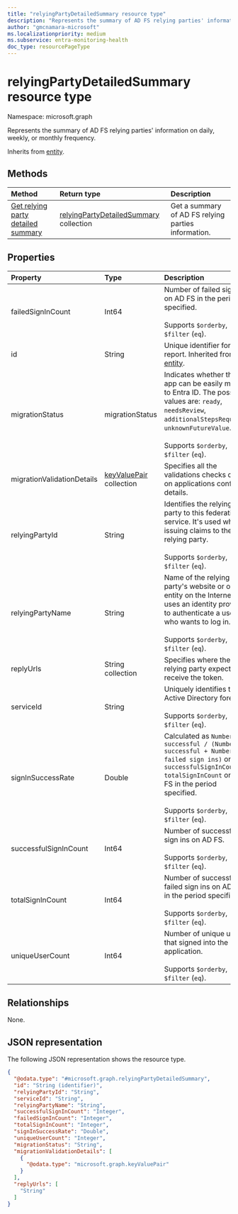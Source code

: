 ```yaml
---
title: "relyingPartyDetailedSummary resource type"
description: "Represents the summary of AD FS relying parties' information on daily, weekly, or monthly frequency."
author: "gmcnamara-microsoft"
ms.localizationpriority: medium
ms.subservice: entra-monitoring-health
doc_type: resourcePageType
---
```


# relyingPartyDetailedSummary resource type

Namespace: microsoft.graph

Represents the summary of AD FS relying parties' information on daily, weekly, or monthly frequency.


Inherits from [entity](../resources/entity.md).

## Methods
|Method|Return type|Description|
|:---|:---|:---|
|[Get relying party detailed summary](../api/reportroot-getrelyingpartydetailedsummary.md)|  [relyingPartyDetailedSummary](../resources/relyingpartydetailedsummary.md) collection|Get a summary of AD FS relying parties information.|

## Properties

|Property|Type|Description|
|:---|:---|:---|
|failedSignInCount|Int64|Number of failed sign ins on AD FS in the period specified.<br/><br/> Supports `$orderby`, `$filter` (`eq`).|
|id|String|Unique identifier for the report. Inherited from [entity](../resources/entity.md).|
|migrationStatus|migrationStatus|Indicates whether the app can be easily moved to Entra ID. The possible values are: `ready`, `needsReview`, `additionalStepsRequired`, `unknownFutureValue`.<br/><br/> Supports `$orderby`, `$filter` (`eq`).|
|migrationValidationDetails|[keyValuePair](../resources/keyvaluepair.md) collection|Specifies all the validations checks done on applications config details.|
|relyingPartyId|String|Identifies the relying party to this federation service. It's used when issuing claims to the relying party.<br/><br/> Supports `$orderby`, `$filter` (`eq`).|
|relyingPartyName|String|Name of the relying party's website or other entity on the Internet that uses an identity provider to authenticate a user who wants to log in.<br/><br/> Supports `$orderby`, `$filter` (`eq`).|
|replyUrls|String collection|Specifies where the relying party expects to receive the token.|
|serviceId|String|Uniquely identifies the Active Directory forest.<br/><br/> Supports `$orderby`, `$filter` (`eq`).|
|signInSuccessRate|Double|Calculated as `Number of successful / (Number of successful + Number of failed sign ins)` or `successfulSignInCount / totalSignInCount` on AD FS in the period specified.<br/><br/> Supports `$orderby`, `$filter` (`eq`).|
|successfulSignInCount|Int64|Number of successful sign ins on AD FS.<br/><br/> Supports `$orderby`, `$filter` (`eq`).|
|totalSignInCount|Int64|Number of successful + failed sign ins on AD FS in the period specified.<br/><br/> Supports `$orderby`, `$filter` (`eq`).|
|uniqueUserCount|Int64|Number of unique users that signed into the application.<br/><br/> Supports `$orderby`, `$filter` (`eq`).|


## Relationships
None.

## JSON representation
The following JSON representation shows the resource type.
<!-- {
  "blockType": "resource",
  "keyProperty": "id",
  "@odata.type": "microsoft.graph.relyingPartyDetailedSummary",
  "baseType": "microsoft.graph.entity",
  "openType": false
}
-->
``` json
{
  "@odata.type": "#microsoft.graph.relyingPartyDetailedSummary",
  "id": "String (identifier)",
  "relyingPartyId": "String",
  "serviceId": "String",
  "relyingPartyName": "String",
  "successfulSignInCount": "Integer",
  "failedSignInCount": "Integer",
  "totalSignInCount": "Integer",
  "signInSuccessRate": "Double",
  "uniqueUserCount": "Integer",
  "migrationStatus": "String",
  "migrationValidationDetails": [
    {
      "@odata.type": "microsoft.graph.keyValuePair"
    }
  ],
  "replyUrls": [
    "String"
  ]
}
```


